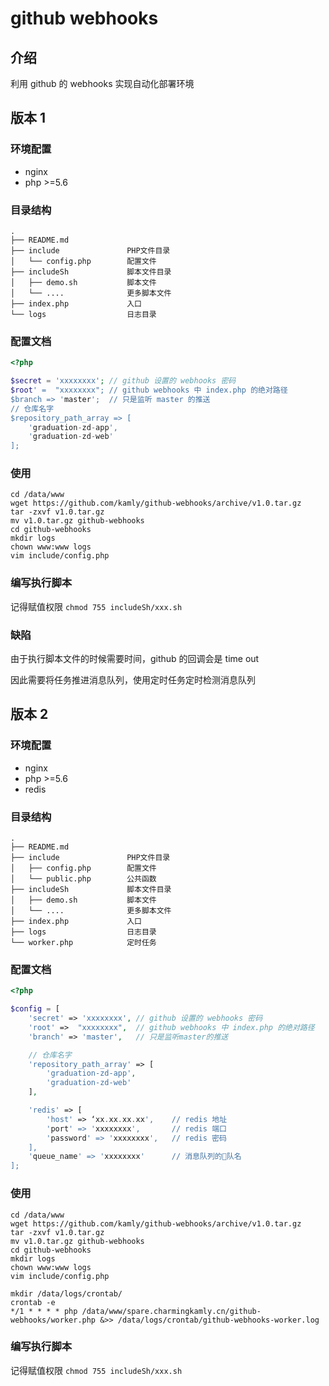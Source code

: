 # github webhooks

## 介绍

利用 github 的 webhooks 实现自动化部署环境

## 版本 1

### 环境配置

- nginx
- php >=5.6

### 目录结构

~~~
.
├── README.md
├── include               PHP文件目录
│   └── config.php        配置文件
├── includeSh             脚本文件目录
│   ├── demo.sh           脚本文件
│   └── ....              更多脚本文件
├── index.php             入口
└── logs                  日志目录
~~~

### 配置文档

```php
<?php

$secret = 'xxxxxxxx'; // github 设置的 webhooks 密码
$root' =  "xxxxxxxx"; // github webhooks 中 index.php 的绝对路径
$branch => 'master';  // 只是监听 master 的推送
// 仓库名字
$repository_path_array => [
    'graduation-zd-app', 
    'graduation-zd-web'
];
```

### 使用

```shell
cd /data/www
wget https://github.com/kamly/github-webhooks/archive/v1.0.tar.gz
tar -zxvf v1.0.tar.gz
mv v1.0.tar.gz github-webhooks
cd github-webhooks
mkdir logs
chown www:www logs
vim include/config.php
```

### 编写执行脚本

记得赋值权限  `chmod 755 includeSh/xxx.sh`


### 缺陷

由于执行脚本文件的时候需要时间，github 的回调会是 time out

因此需要将任务推进消息队列，使用定时任务定时检测消息队列


## 版本 2

### 环境配置

- nginx
- php >=5.6
- redis 

### 目录结构

~~~
.
├── README.md
├── include               PHP文件目录
│   ├── config.php        配置文件
│   └── public.php        公共函数
├── includeSh             脚本文件目录
│   ├── demo.sh           脚本文件
│   └── ....              更多脚本文件
├── index.php             入口
├── logs                  日志目录
└── worker.php            定时任务
~~~

### 配置文档

```php
<?php

$config = [
    'secret' => 'xxxxxxxx', // github 设置的 webhooks 密码
    'root' =>  "xxxxxxxx",  // github webhooks 中 index.php 的绝对路径
    'branch' => 'master',   // 只是监听master的推送

    // 仓库名字
    'repository_path_array' => [
        'graduation-zd-app', 
        'graduation-zd-web'
    ], 

    'redis' => [
        'host' => ‘xx.xx.xx.xx',    // redis 地址
        'port' => 'xxxxxxxx',       // redis 端口
        'password' => 'xxxxxxxx',   // redis 密码
    ],
    'queue_name' => 'xxxxxxxx'      // 消息队列的队名
];
```

### 使用

```shell
cd /data/www
wget https://github.com/kamly/github-webhooks/archive/v1.0.tar.gz
tar -zxvf v1.0.tar.gz
mv v1.0.tar.gz github-webhooks
cd github-webhooks
mkdir logs
chown www:www logs
vim include/config.php

mkdir /data/logs/crontab/
crontab -e
*/1 * * * * php /data/www/spare.charmingkamly.cn/github-webhooks/worker.php &>> /data/logs/crontab/github-webhooks-worker.log
```

### 编写执行脚本

记得赋值权限  `chmod 755 includeSh/xxx.sh`


